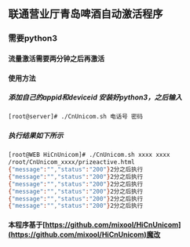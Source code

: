 ## 联通营业厅青岛啤酒自动激活程序

### 需要python3
#### 流量激活需要两分钟之后再激活

#### 使用方法 

##### 添加自己的appid和deviceid 安装好python3，之后输入
```bash
[root@server]# ./CnUnicom.sh 电话号 密码
```

##### 执行结果如下所示

```bash
[root@WEB HiCnUnicom]# ./CnUnicom.sh xxxx xxxx
/root/CnUnicom_xxxx/prizeactive.html
{"message":"","status":"200"}2分之后执行
{"message":"","status":"200"}2分之后执行
{"message":"","status":"200"}2分之后执行
{"message":"","status":"200"}2分之后执行
{"message":"","status":"200"}2分之后执行
{"message":"","status":"200"}2分之后执行
```
#### 本程序基于[https://github.com/mixool/HiCnUnicom](https://github.com/mixool/HiCnUnicom)魔改
